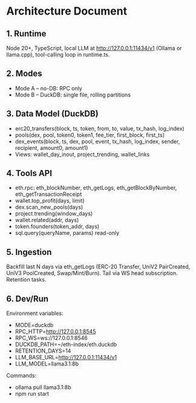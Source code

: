 # Architecture Document

## 1. Runtime
Node 20+, TypeScript, local LLM at http://127.0.0.1:11434/v1 (Ollama or llama.cpp), tool-calling loop in runtime.ts.

## 2. Modes
- Mode A – no-DB: RPC only
- Mode B – DuckDB: single file, rolling partitions

## 3. Data Model (DuckDB)
- erc20_transfers(block, ts, token, from, to, value, tx_hash, log_index)
- pools(dex, pool, token0, token1, fee_tier, first_block, first_ts)
- dex_events(block, ts, dex, pool, event, tx_hash, log_index, sender, recipient, amount0, amount1)
- Views: wallet_day_inout, project_trending, wallet_links

## 4. Tools API
- eth.rpc: eth_blockNumber, eth_getLogs, eth_getBlockByNumber, eth_getTransactionReceipt
- wallet.top_profit(days, limit)
- dex.scan_new_pools(days)
- project.trending(window_days)
- wallet.related(addr, days)
- token.founders(token_addr, days)
- sql.query(queryName, params) read-only

## 5. Ingestion
Backfill last N days via eth_getLogs (ERC-20 Transfer, UniV2 PairCreated, UniV3 PoolCreated, Swap/Mint/Burn).
Tail via WS head subscription. Retention tasks.

## 6. Dev/Run
Environment variables:
- MODE=duckdb
- RPC_HTTP=http://127.0.0.1:8545
- RPC_WS=ws://127.0.0.1:8546
- DUCKDB_PATH=~/eth-index/eth.duckdb
- RETENTION_DAYS=14
- LLM_BASE_URL=http://127.0.0.1:11434/v1
- LLM_MODEL=llama3.1:8b

Commands:
- ollama pull llama3.1:8b
- npm run start